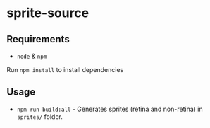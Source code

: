 # sprite-source

## Requirements
* `node` & `npm`

Run `npm install` to install dependencies

## Usage

* `npm run build:all` - Generates sprites (retina and non-retina) in `sprites/` folder.

